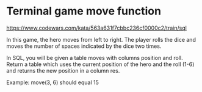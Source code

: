 # Terminal game move function

<https://www.codewars.com/kata/563a631f7cbbc236cf0000c2/train/sql>

In this game, the hero moves from left to right. The player rolls the dice and moves the number of spaces indicated by the dice two times.

In SQL, you will be given a table moves with columns position and roll. Return a table which uses the current position of the hero and the roll (1-6) and returns the new position in a column res.

Example:
move(3, 6) should equal 15